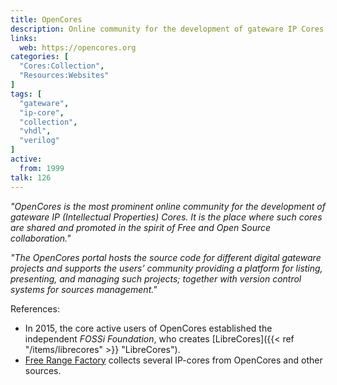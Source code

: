 ```yaml
---
title: OpenCores
description: Online community for the development of gateware IP Cores
links:
  web: https://opencores.org
categories: [
  "Cores:Collection",
  "Resources:Websites"
]
tags: [
  "gateware",
  "ip-core",
  "collection",
  "vhdl",
  "verilog"
]
active:
  from: 1999
talk: 126
---
```


*"OpenCores is the most prominent online community for the development of gateware IP (Intellectual Properties) Cores. It is the place where such cores are shared and promoted in the spirit of Free and Open Source collaboration."*

*"The OpenCores portal hosts the source code for different digital gateware projects and supports the users’ community providing a platform for listing, presenting, and managing such projects; together with version control systems for sources management."*

References:

- In 2015, the core active users of OpenCores established the independent *FOSSi Foundation*, who creates [LibreCores]({{< ref "/items/librecores" >}} "LibreCores").
- [Free Range Factory](https://freerangefactory.org/cores) collects several IP-cores from OpenCores and other sources.
